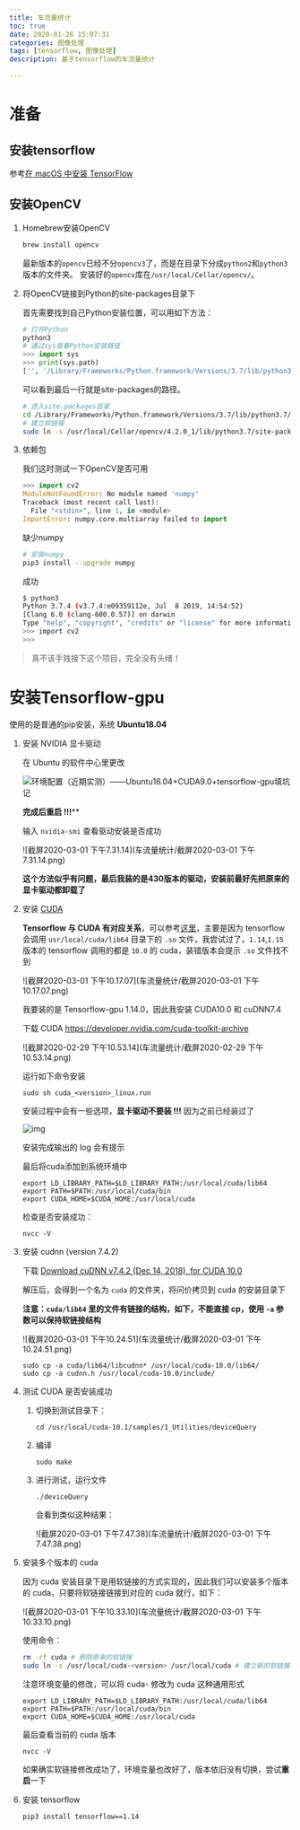 ```yaml
---
title: 车流量统计
toc: true
date: 2020-01-26 15:07:31
categories: 图像处理
tags: [tensorflow, 图像处理]
description: 基于tensorflow的车流量统计

---
```


# 准备

## 安装tensorflow

参考[在 macOS 中安装 TensorFlow](https://tensorflow.juejin.im/install/install_mac.html)

## 安装OpenCV

1. Homebrew安装OpenCV

   ~~~bash
   brew install opencv
   ~~~

   最新版本的`opencv`已经不分`opencv3`了，而是在目录下分成`python2`和`python3`版本的文件夹。
   安装好的`opencv`库在`/usr/local/Cellar/opencv/`。

2. 将OpenCV链接到Python的site-packages目录下

   首先需要找到自己Python安装位置，可以用如下方法：

   ~~~python
   # 打开Python
   python3
   # 通过sys查看Python安装路径
   >>> import sys
   >>> print(sys.path)
   ['', '/Library/Frameworks/Python.framework/Versions/3.7/lib/python37.zip', '/Library/Frameworks/Python.framework/Versions/3.7/lib/python3.7', '/Library/Frameworks/Python.framework/Versions/3.7/lib/python3.7/lib-dynload', '/Library/Frameworks/Python.framework/Versions/3.7/lib/python3.7/site-packages']
   ~~~

   可以看到最后一行就是site-packages的路径。

   ~~~bash
   # 进入site-packages目录
   cd /Library/Frameworks/Python.framework/Versions/3.7/lib/python3.7/site-packages
   # 建立软链接
   sudo ln -s /usr/local/Cellar/opencv/4.2.0_1/lib/python3.7/site-packages/cv2/python-3.7/cv2.cpython-37m-darwin.so cv2.so
   ~~~

3. 依赖包

   我们这时测试一下OpenCV是否可用

   ~~~python
   >>> import cv2
   ModuleNotFoundError: No module named 'numpy'
   Traceback (most recent call last):
     File "<stdin>", line 1, in <module>
   ImportError: numpy.core.multiarray failed to import
   ~~~

   缺少numpy

   ~~~bash
   # 安装numpy
   pip3 install --upgrade numpy
   ~~~

   成功

   ~~~bash
   $ python3
   Python 3.7.4 (v3.7.4:e09359112e, Jul  8 2019, 14:54:52)
   [Clang 6.0 (clang-600.0.57)] on darwin
   Type "help", "copyright", "credits" or "license" for more information.
   >>> import cv2
   >>>
   ~~~

> 真不该手贱接下这个项目，完全没有头绪！







# 安装Tensorflow-gpu

使用的是普通的pip安装，系统 **Ubuntu18.04**

1. 安装 NVIDIA 显卡驱动

   在 Ubuntu 的软件中心里更改

   ![环境配置（近期实测）——Ubuntu16.04+CUDA9.0+tensorflow-gpu填坑记](车流量统计/watermark,size_16,text_QDUxQ1RP5Y2a5a6i,color_FFFFFF,t_100,g_se,x_10,y_10,shadow_90,type_ZmFuZ3poZW5naGVpdGk=.png)

   **完成后重启 !!!****

   输入 `nvidia-smi` 查看驱动安装是否成功

   ![截屏2020-03-01 下午7.31.14](车流量统计/截屏2020-03-01 下午7.31.14.png)

   **这个方法似乎有问题，最后我装的是430版本的驱动，安装前最好先把原来的显卡驱动都卸载了**

2. 安装 [CUDA](https://developer.nvidia.com/cuda-toolkit)

   **Tensorflow 与 CUDA 有对应关系**，可以参考[这里](https://www.tensorflow.org/install/source#gpu)，主要是因为 tensorflow 会调用 `usr/local/cuda/lib64` 目录下的 `.so` 文件，我尝试过了，`1.14`,`1.15` 版本的 tensorflow 调用的都是 `10.0` 的 cuda，装错版本会提示 `.so` 文件找不到

   ![截屏2020-03-01 下午10.17.07](车流量统计/截屏2020-03-01 下午10.17.07.png)
   
   我要装的是 Tensorflow-gpu 1.14.0，因此我安装 CUDA10.0 和 cuDNN7.4
   
   下载 CUDA https://developer.nvidia.com/cuda-toolkit-archive
   
   ![截屏2020-02-29 下午10.53.14](车流量统计/截屏2020-02-29 下午10.53.14.png)
   
   运行如下命令安装
   
   ~~~
   sudo sh cuda_<version>_linux.run
   ~~~
   
   安装过程中会有一些选项，**显卡驱动不要装 !!!** 因为之前已经装过了
   
   ![img](车流量统计/watermark,type_ZmFuZ3poZW5naGVpdGk,shadow_10,text_aHR0cHM6Ly9ibG9nLmNzZG4ubmV0L3Nzc18zNjk=,size_16,color_FFFFFF,t_70-20200301193843868.png)
   
   安装完成输出的 log 会有提示
   
   最后将cuda添加到系统环境中
   
   ~~~
   export LD_LIBRARY_PATH=$LD_LIBRARY_PATH:/usr/local/cuda/lib64
   export PATH=$PATH:/usr/local/cuda/bin
   export CUDA_HOME=$CUDA_HOME:/usr/local/cuda
   ~~~
   
   检查是否安装成功：
   
   ~~~
   nvcc -V
   ~~~
   
3. 安装 cudnn (version 7.4.2)

   下载 [Download cuDNN v7.4.2 (Dec 14, 2018), for CUDA 10.0](https://developer.nvidia.com/rdp/cudnn-archive#a-collapse742-10)

   解压后，会得到一个名为 `cuda` 的文件夹，将问价拷贝到 cuda 的安装目录下

   **注意：`cuda/lib64` 里的文件有链接的结构，如下，不能直接 cp，使用 `-a` 参数可以保持软链接结构**

   ![截屏2020-03-01 下午10.24.51](车流量统计/截屏2020-03-01 下午10.24.51.png)

   ~~~
   sudo cp -a cuda/lib64/libcudnn* /usr/local/cuda-10.0/lib64/
   sudo cp -a cudnn.h /usr/local/cuda-10.0/include/
   ~~~

4. 测试 CUDA 是否安装成功

   1. 切换到测试目录下：

      ~~~
      cd /usr/local/cuda-10.1/samples/1_Utilities/deviceQuery
      ~~~

   2. 编译

      ~~~
      sudo make
      ~~~

   3. 进行测试，运行文件

      ~~~
      ./deviceQuery
      ~~~

      会看到类似这种结果：

      ![截屏2020-03-01 下午7.47.38](车流量统计/截屏2020-03-01 下午7.47.38.png)

5. 安装多个版本的 cuda

   因为 cuda 安装目录下是用软链接的方式实现的，因此我们可以安装多个版本的 cuda，只要将软链接链接到对应的 cuda 就行，如下：

   ![截屏2020-03-01 下午10.33.10](车流量统计/截屏2020-03-01 下午10.33.10.png)

   使用命令：

   ~~~bash
   rm -rf cuda # 删除原来的软链接
   sudo ln -s /usr/local/cuda-<version> /usr/local/cuda # 建立新的软链接
   ~~~

   注意环境变量的修改，可以将 cuda-<version> 修改为 cuda 这种通用形式

   ~~~
   export LD_LIBRARY_PATH=$LD_LIBRARY_PATH:/usr/local/cuda/lib64
   export PATH=$PATH:/usr/local/cuda/bin
   export CUDA_HOME=$CUDA_HOME:/usr/local/cuda
   ~~~

   最后查看当前的 cuda 版本

   ~~~
   nvcc -V
   ~~~

   如果确实软链接修改成功了，环境变量也改好了，版本依旧没有切换，尝试**重启**一下

6. 安装 tensorflow

   ~~~
   pip3 install tensorflow==1.14
   ~~~


